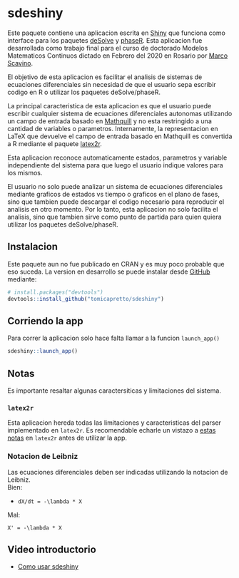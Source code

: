 
<!-- README.md is generated from README.Rmd. Please edit that file -->

# sdeshiny

Este paquete contiene una aplicacion escrita en
[Shiny](https://shiny.rstudio.com/) que funciona como interface para los
paquetes [deSolve](https://CRAN.R-project.org/package=deSolve) y
[phaseR](https://CRAN.R-project.org/package=phaseR). Esta aplicacion fue
desarrollada como trabajo final para el curso de doctorado Modelos
Matematicos Continuos dictado en Febrero del 2020 en Rosario por [Marco
Scavino](https://scholar.google.com/citations?user=woT0slUAAAAJ).

El objetivo de esta aplicacion es facilitar el analisis de sistemas de
ecuaciones diferenciales sin necesidad de que el usuario sepa escribir
codigo en R o utilizar los paquetes deSolve/phaseR.

La principal caracteristica de esta aplicacion es que el usuario puede
escribir cualquier sistema de ecuaciones diferenciales autonomas
utilizando un campo de entrada basado en
[Mathquill](http://mathquill.com/) y no esta restringido a una cantidad
de variables o parametros. Internamente, la representacion en LaTeX que
devuelve el campo de entrada basado en Mathquill es convertida a R
mediante el paquete [latex2r](https://github.com/tomicapretto/latex2r).

Esta aplicacion reconoce automaticamente estados, parametros y variable
independiente del sistema para que luego el usuario indique valores para
los mismos.

El usuario no solo puede analizar un sistema de ecuaciones diferenciales
mediante graficos de estados vs tiempo o graficos en el plano de fases,
sino que tambien puede descargar el codigo necesario para reproducir el
analisis en otro momento. Por lo tanto, esta aplicacion no solo facilita
el analisis, sino que tambien sirve como punto de partida para quien
quiera utilizar los paquetes deSolve/phaseR.

## Instalacion

Este paquete aun no fue publicado en CRAN y es muy poco probable que eso
suceda. La version en desarrollo se puede instalar desde
[GitHub](https://github.com/) mediante:

``` r
# install.packages("devtools")
devtools::install_github("tomicapretto/sdeshiny")
```

## Corriendo la app

Para correr la aplicacion solo hace falta llamar a la funcion
`launch_app()`

``` r
sdeshiny::launch_app()
```

## Notas

Es importante resaltar algunas caractersiticas y limitaciones del
sistema.

### `latex2r`

Esta aplicacion hereda todas las limitaciones y caracteristicas del
parser implementado en `latex2r`. Es recomendable echarle un vistazo a
[estas notas](https://github.com/tomicapretto/latex2r#supported-latex)
en `latex2r` antes de utilizar la app.

### Notacion de Leibniz

Las ecuaciones diferenciales deben ser indicadas utilizando la notacion
de Leibniz.  
Bien:

  - `dX/dt = -\lambda * X`

Mal:

`X' = -\lambda * X`

## Video introductorio

  - [Como usar sdeshiny](https://www.youtube.com/watch?v=CZP9TaTwRlI)

